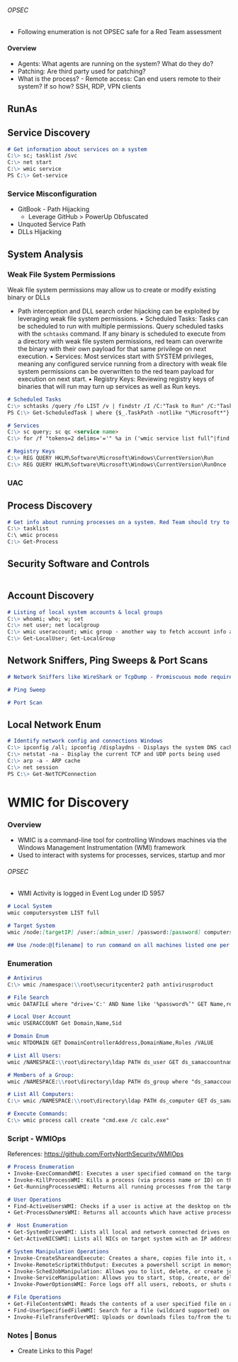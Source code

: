 
###### OPSEC
- Following enumeration is not OPSEC safe for a Red Team assessment

#### Overview
- Agents: What agents are running on the system? What do they do? 
- Patching: Are third party used for patching? 
- What is the process? - Remote access: Can end users remote to their system? If so how? SSH, RDP, VPN clients

## RunAs


## Service Discovery
```markdown
# Get information about services on a system 
C:\> sc; tasklist /svc 
C:\> net start 
C:\> wmic service 
PS C:\> Get-service
```
### Service Misconfiguration
- GitBook - Path Hijacking 
	- Leverage GitHub > PowerUp Obfuscated 
- Unquoted Service Path 
- DLLs Hijacking
## System Analysis
### Weak File System Permissions
Weak file system permissions may allow us to create or modify existing binary or DLLs
- Path interception and DLL search order hijacking can be exploited by leveraging weak file system permissions. 
	• Scheduled Tasks: Tasks can be scheduled to run with multiple permissions. Query scheduled tasks with the `schtasks` command. If any binary is scheduled to execute from a directory with weak file system permissions, red team can overwrite the binary with their own payload for that same privilege on next execution.
	• Services: Most services start with SYSTEM privileges, meaning any configured service running from a directory with weak file system permissions can be overwritten to the red team payload for execution on next start. 
	• Registry Keys: Reviewing registry keys of binaries that will run may turn up services as well as Run keys.
```markdown
# Scheduled Tasks
C:\> schtasks /query /fo LIST /v | findstr /I /C:"Task to Run" /C:"TaskName" /C:"Run As"
PS C:\> Get-ScheduledTask | where {$_.TaskPath -notlike "\Microsoft*"}

# Services
C:\> sc query; sc qc <service name>
C:\> for /f "tokens=2 delims='='" %a in ('wmic service list full^|find /i "pathname"^|find /i /v "system32"') do @echo %a

# Registry Keys
C:\> REG QUERY HKLM\Software\Microsoft\Windows\CurrentVersion\Run
C:\> REG QUERY HKLM\Software\Microsoft\Windows\CurrentVersion\RunOnce
```
### UAC

## Process Discovery
```markdown
# Get info about running processes on a system. Red Team should try to understand what is installed & running 
C:\> tasklist 
C:\ wmic process 
C:\> Get-Process
```


## Security Software and Controls
```markdown
```


## Account Discovery 
```markdown
# Listing of local system accounts & local groups 
C:\> whoami; who; w; set 
C:\> net user; net localgroup 
C:\> wmic useraccount; wmic group - another way to fetch account info and group membership 
C:\> Get-LocalUser; Get-LocalGroup
```



## Network Sniffers, Ping Sweeps & Port Scans
```markdown
# Network Sniffers like WireShark or TcpDump - Promiscuous mode requires admin or root privileges Windows 

# Ping Sweep 

# Port Scan

```


## Local Network Enum
```markdown
# Identify network config and connections Windows 
C:\> ipconfig /all; ipconfig /displaydns - Displays the system DNS cache in Windows 
C:\> netstat -na - Display the current TCP and UDP ports being used
C:\> arp -a - ARP cache 
C:\> net session 
PS C:\> Get-NetTCPConnection
```


# WMIC for Discovery
### Overview
- WMIC is a command-line tool for controlling Windows machines via the Windows Management Instrumentation (WMI) framework
- Used to interact with systems for processes, services, startup and mor
###### OPSEC
- WMI Activity is logged in Event Log under ID 5957
```markdown
# Local System
wmic computersystem LIST full

# Target System
wmic /node:[targetIP] /user:[admin_user] /password:[password] computersystem LIST full

## Use /node:@[filename] to run command on all machines listed one per line in filename
```
### Enumeration
```markdown
# Antivirus
C:\> wmic /namespace:\\root\securitycenter2 path antivirusproduct

# File Search
wmic DATAFILE where "drive='C:' AND Name like '%password%’" GET Name,readable,size /VALUE

# Local User Account
wmic USERACCOUNT Get Domain,Name,Sid

# Domain Enum
wmic NTDOMAIN GET DomainControllerAddress,DomainName,Roles /VALUE

# List All Users:
wmic /NAMESPACE:\\root\directory\ldap PATH ds_user GET ds_samaccountname

# Members of a Group:
wmic /NAMESPACE:\\root\directory\ldap PATH ds_group where "ds_samaccountname='Domain Admins'" Get ds_member /Value

# List All Computers:
C:\> wmic /NAMESPACE:\\root\directory\ldap PATH ds_computer GET ds_samaccountname

# Execute Commands:
C:\> wmic process call create "cmd.exe /c calc.exe"
```

### Script - WMIOps
References: https://github.com/FortyNorthSecurity/WMIOps
```markdown
# Process Enumeration
• Invoke-ExecCommandWMI: Executes a user specified command on the target machine
• Invoke-KillProcessWMI: Kills a process (via process name or ID) on the target machine
• Get-RunningProcessesWMI: Returns all running processes from the target machine

# User Operations
• Find-ActiveUsersWMI: Checks if a user is active at the desktop on the target machine
• Get-ProcessOwnersWMI: Returns all accounts which have active processes on the target system

#  Host Enumeration
• Get-SystemDrivesWMI: Lists all local and network connected drives on target system
• Get-ActiveNICSWMI: Lists all NICs on target system with an IP address

# System Manipulation Operations
• Invoke-CreateShareandExecute: Creates a share, copies file into it, uses WMI to invoke the script
• Invoke-RemoteScriptWithOutput: Executes a powershell script in memory on the target host via WMI
• Invoke-SchedJobManipulation: Allows you to list, delete, or create jobs on a system over WMI
• Invoke-ServiceManipulation: Allows you to start, stop, create, or delete services on a targeted system
• Invoke-PowerOptionsWMI: Force logs off all users, reboots, or shuts down targeted system

# File Operations
• Get-FileContentsWMI: Reads the contents of a user specified file on a target system
• Find-UserSpecifiedFileWMI: Search for a file (wildcard supported) on a target system
• Invoke-FileTransferOverWMI: Uploads or downloads files to/from the target machine 
```

### Notes | Bonus
- Create Links to this Page!


